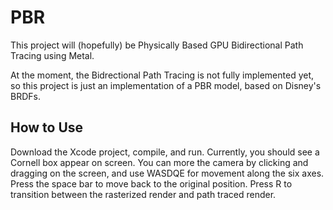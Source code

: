 # PBR
This project will (hopefully) be Physically Based GPU Bidirectional Path Tracing using Metal.

At the moment, the Bidrectional Path Tracing is not fully implemented yet, so this project is just an implementation of a PBR model, based on Disney's BRDFs.

## How to Use
Download the Xcode project, compile, and run. Currently, you should see a Cornell box appear on screen. You can more the camera by clicking and dragging on the screen, and use WASDQE for movement along the six axes. Press the space bar to move back to the original position. Press R to transition between the rasterized render and path traced render.
